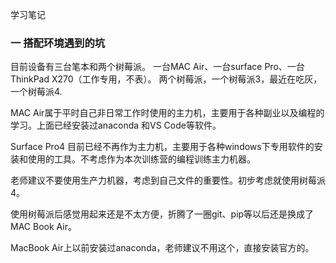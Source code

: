 学习笔记
### 一 搭配环境遇到的坑

目前设备有三台笔本和两个树莓派。
一台MAC Air、一台surface Pro、一台ThinkPad X270（工作专用，不表）。
两个树莓派，一个树莓派3，最近在吃灰，一个树莓派4.

MAC Air属于平时自己非日常工作时使用的主力机，主要用于各种副业以及编程的学习。上面已经安装过anaconda 和VS Code等软件。

Surface Pro4 目前已经不再作为主力机，主要用于各种windows下专用软件的安装和使用的工具。不考虑作为本次训练营的编程训练主力机器。

老师建议不要使用生产力机器，考虑到自己文件的重要性。初步考虑就使用树莓派4。

使用树莓派后感觉用起来还是不太方便，折腾了一圈git、pip等以后还是换成了MAC Book Air。

MacBook Air上以前安装过anaconda，老师建议不用这个，直接安装官方的。
